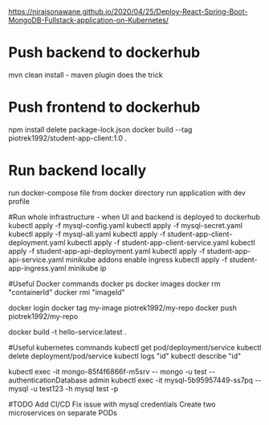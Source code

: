 https://nirajsonawane.github.io/2020/04/25/Deploy-React-Spring-Boot-MongoDB-Fullstack-application-on-Kubernetes/


# Push backend to dockerhub
mvn clean install - maven plugin does the trick

# Push frontend to dockerhub
npm install
delete package-lock.json
docker build --tag piotrek1992/student-app-client:1.0 .

# Run backend locally
run docker-compose file from docker directory
run application with dev profile


#Run whole infrastructure - when UI and backend is deployed to dockerhub
kubectl apply -f mysql-config.yaml
kubectl apply -f mysql-secret.yaml
kubectl apply -f mysql-all.yaml
kubectl apply -f student-app-client-deployment.yaml
kubectl apply -f student-app-client-service.yaml
kubectl apply -f student-app-api-deployment.yaml
kubectl apply -f student-app-api-service.yaml
minikube addons enable ingress
kubectl apply -f student-app-ingress.yaml
minikube ip


#Useful Docker commands
docker ps
docker images
docker rm "containerId"
docker rmi "imageId"

docker login
docker tag my-image piotrek1992/my-repo
docker push piotrek1992/my-repo

docker build -t hello-service:latest .

#Useful kubernetes commands
kubectl get pod/deployment/service
kubectl delete deployment/pod/service
kubectl logs "id"
kubectl describe "id"

kubectl exec -it mongo-85f4f6866f-m5srv -- mongo -u test --authenticationDatabase admin
kubectl exec -it mysql-5b95957449-ss7pq -- mysql -u test123 -h mysql test -p

#TODO
Add CI/CD
Fix issue with mysql credentials
Create two microservices on separate PODs

